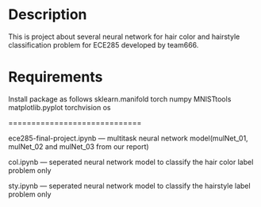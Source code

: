 Description
================================
This is project about several neural network for hair color and hairstyle classification problem for ECE285 developed by team666.

Requirements
=======================
Install package as follows
sklearn.manifold
torch
numpy
MNISTtools
matplotlib.pyplot
torchvision
os

=============================

ece285-final-project.ipynb — multitask neural network model(mulNet_01, mulNet_02 and mulNet_03 from our report)

col.ipynb — seperated neural network model to classify the hair color label problem only

sty.ipynb — seperated neural network model to classify the hairstyle label problem only
